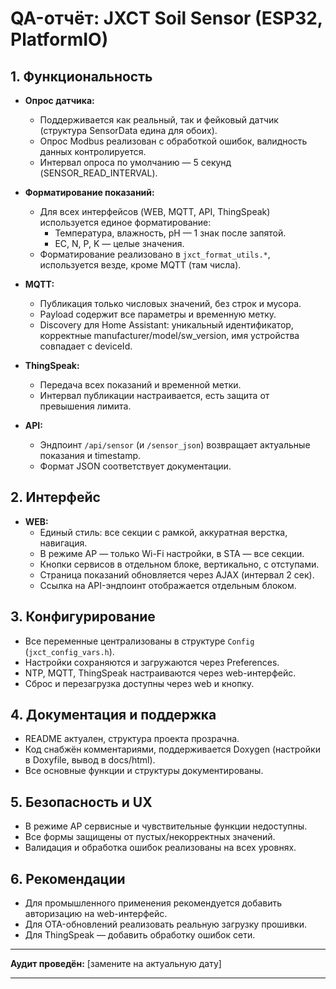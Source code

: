 # QA-отчёт: JXCT Soil Sensor (ESP32, PlatformIO)

## 1. Функциональность

- **Опрос датчика:**  
  - Поддерживается как реальный, так и фейковый датчик (структура SensorData едина для обоих).
  - Опрос Modbus реализован с обработкой ошибок, валидность данных контролируется.
  - Интервал опроса по умолчанию — 5 секунд (SENSOR_READ_INTERVAL).

- **Форматирование показаний:**  
  - Для всех интерфейсов (WEB, MQTT, API, ThingSpeak) используется единое форматирование:
    - Температура, влажность, pH — 1 знак после запятой.
    - EC, N, P, K — целые значения.
  - Форматирование реализовано в `jxct_format_utils.*`, используется везде, кроме MQTT (там числа).

- **MQTT:**  
  - Публикация только числовых значений, без строк и мусора.
  - Payload содержит все параметры и временную метку.
  - Discovery для Home Assistant: уникальный идентификатор, корректные manufacturer/model/sw_version, имя устройства совпадает с deviceId.

- **ThingSpeak:**  
  - Передача всех показаний и временной метки.
  - Интервал публикации настраивается, есть защита от превышения лимита.

- **API:**  
  - Эндпоинт `/api/sensor` (и `/sensor_json`) возвращает актуальные показания и timestamp.
  - Формат JSON соответствует документации.

## 2. Интерфейс

- **WEB:**  
  - Единый стиль: все секции с рамкой, аккуратная верстка, навигация.
  - В режиме AP — только Wi-Fi настройки, в STA — все секции.
  - Кнопки сервисов в отдельном блоке, вертикально, с отступами.
  - Страница показаний обновляется через AJAX (интервал 2 сек).
  - Ссылка на API-эндпоинт отображается отдельным блоком.

## 3. Конфигурирование

- Все переменные централизованы в структуре `Config` (`jxct_config_vars.h`).
- Настройки сохраняются и загружаются через Preferences.
- NTP, MQTT, ThingSpeak настраиваются через web-интерфейс.
- Сброс и перезагрузка доступны через web и кнопку.

## 4. Документация и поддержка

- README актуален, структура проекта прозрачна.
- Код снабжён комментариями, поддерживается Doxygen (настройки в Doxyfile, вывод в docs/html).
- Все основные функции и структуры документированы.

## 5. Безопасность и UX

- В режиме AP сервисные и чувствительные функции недоступны.
- Все формы защищены от пустых/некорректных значений.
- Валидация и обработка ошибок реализованы на всех уровнях.

## 6. Рекомендации

- Для промышленного применения рекомендуется добавить авторизацию на web-интерфейс.
- Для OTA-обновлений реализовать реальную загрузку прошивки.
- Для ThingSpeak — добавить обработку ошибок сети.

---

**Аудит проведён:** [замените на актуальную дату]

--- 